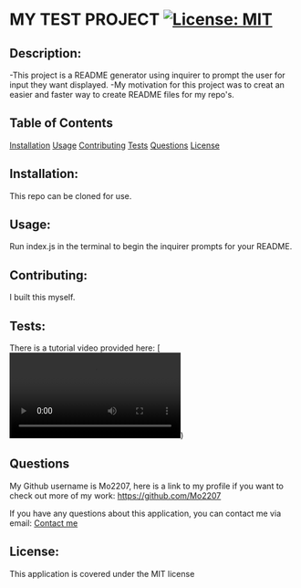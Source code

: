 # MY TEST PROJECT [![License: MIT](https://img.shields.io/badge/License-MIT-yellow.svg)](https://opensource.org/licenses/MIT)

## Description: 
-This project is a README generator using inquirer to prompt the user for input they want displayed.
-My motivation for this project was to creat an easier and faster way to create README files for my repo's.

## Table of Contents
[Installation](#installation)
[Usage](#usage)
[Contributing](#contributing)
[Tests](#tests)
[Questions](#questions)
[License](#license)

## Installation:
This repo can be cloned for use.
    
## Usage:
Run index.js in the terminal to begin the inquirer prompts for your README.
    
## Contributing:
I built this myself.
    
## Tests:
There is a tutorial video provided here: [![Watch the video](/README%20Generator%20Tutorial.webm))

## Questions
My Github username is Mo2207, here is a link to my profile if you want to check out more of my work: 
https://github.com/Mo2207

If you have any questions about this application, you can contact me via email: 
[Contact me](mailto:gabemorris1042@gmail.com)

## License:
This application is covered under the MIT license
